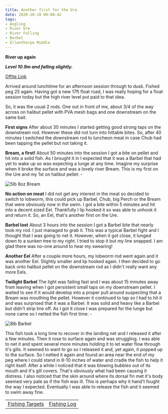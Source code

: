 ```yaml
---
title: Another first for the Ure
date: 2020-10-10 00:00:42
tags:
- Angling
- River Ure
- River Falling
- Barbel
- Ellenthorpe Middle
---
```

**River up again**

***Level 10.9m and falling slightly.***

<a href="http://bbc.co.uk">Offite Link</a>

Arrived around lunchtime for an afternoon session through to dusk. Fished peg 25 again. Having got a new 17ft float road, I was really hoping for a float session today but the high river level put paid to that idea.

So, it was the usual 2 rods. One out in front of me, about 3/4 of the way across on halibut pellet with PVA mesh bags and one downstream on the same bait.

**First signs**
After about 30 minutes I started getting good strong taps on the downstream rod. However these did not turn into hittable bites. So, after 40 minutes I switched the downstream rod to luncheon meat in case Chub had been tapping the pellet but not taking it.

**Bream, a first!**
About 50 minutes into the session I got a bite on pellet and hit into a solid fish. As I brought it in I expected that it was a Barbel that had yet to wake up so was expecting a lunge at any time. Imagine my surprise when it broke the surface and was a lovely river Bream. This is my first on the Ure and my 1st on halibut pellet: -

![5lb 8oz Bream](/images/2020-10-09/5lb8ozBream.jpg)

**No action on meat**
I did not get any interest in the meat so decided to switch to lobworm, this could pick up Barbel, Chub, big Perch or the Bream that were obviously now in the swim. I got a bite within 5 minutes and hit into a decent sized Eel. Thankfully I lip hooked it so was able to unhook it and return it. So, an Eel, that's another first on the Ure.

**Barbel lost**
About 3 hours into the session I got a Barbel bite that nearly took my rod. I just managed to grab it. This was a typical Barbel fight and I thought that I was going to net it. However, when it got close, it lunged down to a sunken tree to my right. I tried to stop it but my line snapped. I am glad there was no-one around to hear my swearing!

**Another Eel**
After a couple more hours, my lobworm rod went again and it was another Eel. Slightly smaller and lip hooked again. I then decided to go back onto halibut pellet on the downstream rod as I didn't really want any more Eels.

**Twilight Barbel**
The light was failing fast and I was about 15 minutes away from leaving when I got persistent small taps on my downstream pellet. I waited to see if it would develop into a proper pull around suspecting that a Bream was mouthing the pellet. However it continued to tap so I had to hit it and was surprised that it was a Barbel. It was solid and heavy like a Barbel but didn't strip line off. As I got it close I was prepared for the lunge but none came so I netted the fish first time: -

![8lb Barbel](/images/2020-10-09/8lbBarbel.jpg)

This fish took a long time to recover in the landing net and I released it after a few minutes. Then it rose to surface again and was struggling. I was able to net it and spent several more minutes holding it to let water flow through it's gills. It seemed to want to go so I released it and, yet again, it popped up to the surface. So I netted it again and found an area near the end of my peg where I could stand in 8-10 inches of water and cradle the fish to help it right itself. After a while I noticed that it was blowing bubbles out of its mouth and it's gill covers. That's obviously what had been causing it distress. I also noticed that the skin around where its dorsal fin met it's body seemed very pale as if the fish was ill. This is perhaps why it hand't fought the way I expected. Eventually I was able to release the fish and it seemed to swim away fine.

|||
|---------|------|
|<a href="/2020/07/Fishing-Targets/">Fishing Targets</a>|<a href="/2020/08/Fishing-Log/">Fishing Log</a>|

